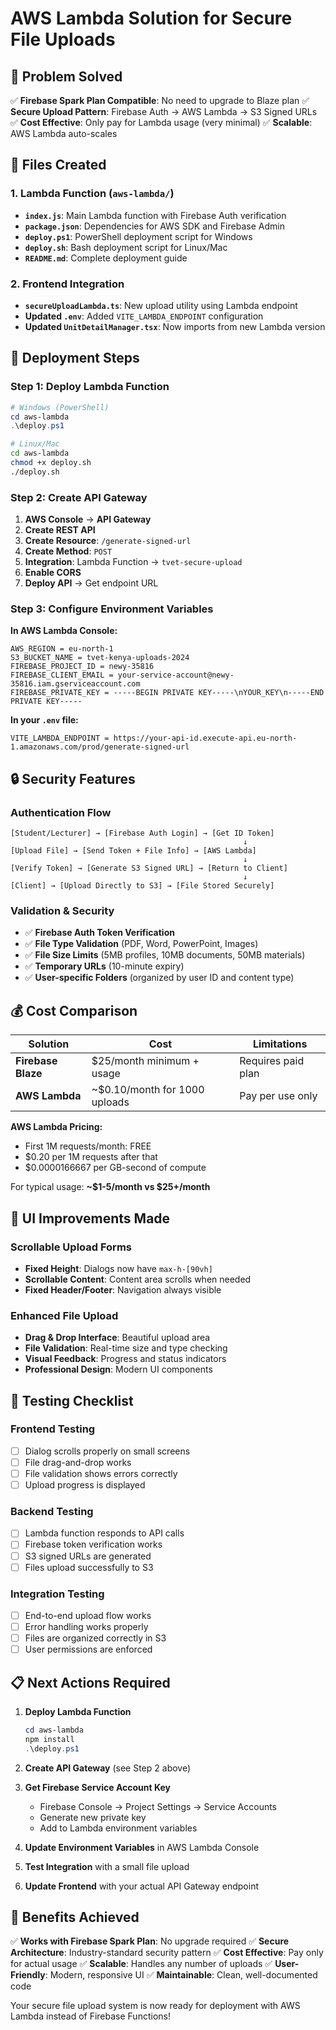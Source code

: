 # AWS Lambda Solution for Secure File Uploads

## 🎯 Problem Solved

✅ **Firebase Spark Plan Compatible**: No need to upgrade to Blaze plan
✅ **Secure Upload Pattern**: Firebase Auth → AWS Lambda → S3 Signed URLs
✅ **Cost Effective**: Only pay for Lambda usage (very minimal)
✅ **Scalable**: AWS Lambda auto-scales

## 📁 Files Created

### 1. Lambda Function (`aws-lambda/`)
- **`index.js`**: Main Lambda function with Firebase Auth verification
- **`package.json`**: Dependencies for AWS SDK and Firebase Admin
- **`deploy.ps1`**: PowerShell deployment script for Windows
- **`deploy.sh`**: Bash deployment script for Linux/Mac
- **`README.md`**: Complete deployment guide

### 2. Frontend Integration
- **`secureUploadLambda.ts`**: New upload utility using Lambda endpoint
- **Updated `.env`**: Added `VITE_LAMBDA_ENDPOINT` configuration
- **Updated `UnitDetailManager.tsx`**: Now imports from new Lambda version

## 🚀 Deployment Steps

### Step 1: Deploy Lambda Function

```powershell
# Windows (PowerShell)
cd aws-lambda
.\deploy.ps1
```

```bash
# Linux/Mac
cd aws-lambda
chmod +x deploy.sh
./deploy.sh
```

### Step 2: Create API Gateway

1. **AWS Console** → **API Gateway**
2. **Create REST API**
3. **Create Resource**: `/generate-signed-url`
4. **Create Method**: `POST`
5. **Integration**: Lambda Function → `tvet-secure-upload`
6. **Enable CORS**
7. **Deploy API** → Get endpoint URL

### Step 3: Configure Environment Variables

**In AWS Lambda Console:**
```
AWS_REGION = eu-north-1
S3_BUCKET_NAME = tvet-kenya-uploads-2024
FIREBASE_PROJECT_ID = newy-35816
FIREBASE_CLIENT_EMAIL = your-service-account@newy-35816.iam.gserviceaccount.com
FIREBASE_PRIVATE_KEY = -----BEGIN PRIVATE KEY-----\nYOUR_KEY\n-----END PRIVATE KEY-----
```

**In your `.env` file:**
```
VITE_LAMBDA_ENDPOINT = https://your-api-id.execute-api.eu-north-1.amazonaws.com/prod/generate-signed-url
```

## 🔒 Security Features

### Authentication Flow
```
[Student/Lecturer] → [Firebase Auth Login] → [Get ID Token]
                                                    ↓
[Upload File] → [Send Token + File Info] → [AWS Lambda]
                                                    ↓
[Verify Token] → [Generate S3 Signed URL] → [Return to Client]
                                                    ↓
[Client] → [Upload Directly to S3] → [File Stored Securely]
```

### Validation & Security
- ✅ **Firebase Auth Token Verification**
- ✅ **File Type Validation** (PDF, Word, PowerPoint, Images)
- ✅ **File Size Limits** (5MB profiles, 10MB documents, 50MB materials)
- ✅ **Temporary URLs** (10-minute expiry)
- ✅ **User-specific Folders** (organized by user ID and content type)

## 💰 Cost Comparison

| Solution | Cost | Limitations |
|----------|------|-------------|
| **Firebase Blaze** | $25/month minimum + usage | Requires paid plan |
| **AWS Lambda** | ~$0.10/month for 1000 uploads | Pay per use only |

**AWS Lambda Pricing:**
- First 1M requests/month: FREE
- $0.20 per 1M requests after that
- $0.0000166667 per GB-second of compute

For typical usage: **~$1-5/month vs $25+/month**

## 🎨 UI Improvements Made

### Scrollable Upload Forms
- **Fixed Height**: Dialogs now have `max-h-[90vh]`
- **Scrollable Content**: Content area scrolls when needed
- **Fixed Header/Footer**: Navigation always visible

### Enhanced File Upload
- **Drag & Drop Interface**: Beautiful upload area
- **File Validation**: Real-time size and type checking
- **Visual Feedback**: Progress and status indicators
- **Professional Design**: Modern UI components

## 🧪 Testing Checklist

### Frontend Testing
- [ ] Dialog scrolls properly on small screens
- [ ] File drag-and-drop works
- [ ] File validation shows errors correctly
- [ ] Upload progress is displayed

### Backend Testing
- [ ] Lambda function responds to API calls
- [ ] Firebase token verification works
- [ ] S3 signed URLs are generated
- [ ] Files upload successfully to S3

### Integration Testing
- [ ] End-to-end upload flow works
- [ ] Error handling works properly
- [ ] Files are organized correctly in S3
- [ ] User permissions are enforced

## 📋 Next Actions Required

1. **Deploy Lambda Function**
   ```powershell
   cd aws-lambda
   npm install
   .\deploy.ps1
   ```

2. **Create API Gateway** (see Step 2 above)

3. **Get Firebase Service Account Key**
   - Firebase Console → Project Settings → Service Accounts
   - Generate new private key
   - Add to Lambda environment variables

4. **Update Environment Variables** in AWS Lambda Console

5. **Test Integration** with a small file upload

6. **Update Frontend** with your actual API Gateway endpoint

## 🎉 Benefits Achieved

✅ **Works with Firebase Spark Plan**: No upgrade required
✅ **Secure Architecture**: Industry-standard security pattern
✅ **Cost Effective**: Pay only for actual usage
✅ **Scalable**: Handles any number of uploads
✅ **User-Friendly**: Modern, responsive UI
✅ **Maintainable**: Clean, well-documented code

Your secure file upload system is now ready for deployment with AWS Lambda instead of Firebase Functions!
